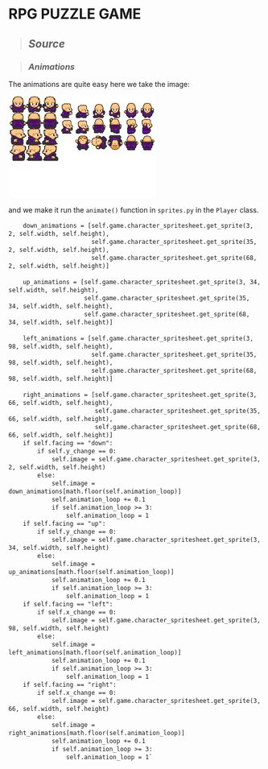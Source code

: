 
# RPG PUZZLE GAME

>## *Source*

>### *Animations*

The animations are quite easy here we take the image:

![img/character.png](img/character.png)

and we make it run the ` animate() ` function in `sprites.py` in the `Player` class. 

        down_animations = [self.game.character_spritesheet.get_sprite(3, 2, self.width, self.height),
                           self.game.character_spritesheet.get_sprite(35, 2, self.width, self.height),
                           self.game.character_spritesheet.get_sprite(68, 2, self.width, self.height)]

        up_animations = [self.game.character_spritesheet.get_sprite(3, 34, self.width, self.height),
                         self.game.character_spritesheet.get_sprite(35, 34, self.width, self.height),
                         self.game.character_spritesheet.get_sprite(68, 34, self.width, self.height)]

        left_animations = [self.game.character_spritesheet.get_sprite(3, 98, self.width, self.height),
                           self.game.character_spritesheet.get_sprite(35, 98, self.width, self.height),
                           self.game.character_spritesheet.get_sprite(68, 98, self.width, self.height)]

        right_animations = [self.game.character_spritesheet.get_sprite(3, 66, self.width, self.height),
                            self.game.character_spritesheet.get_sprite(35, 66, self.width, self.height),
                            self.game.character_spritesheet.get_sprite(68, 66, self.width, self.height)]
        if self.facing == "down":
            if self.y_change == 0:
                self.image = self.game.character_spritesheet.get_sprite(3, 2, self.width, self.height)
            else:
                self.image = down_animations[math.floor(self.animation_loop)]
                self.animation_loop += 0.1
                if self.animation_loop >= 3:
                    self.animation_loop = 1
        if self.facing == "up":
            if self.y_change == 0:
                self.image = self.game.character_spritesheet.get_sprite(3, 34, self.width, self.height)
            else:
                self.image = up_animations[math.floor(self.animation_loop)]
                self.animation_loop += 0.1
                if self.animation_loop >= 3:
                    self.animation_loop = 1
        if self.facing == "left":
            if self.x_change == 0:
                self.image = self.game.character_spritesheet.get_sprite(3, 98, self.width, self.height)
            else:
                self.image = left_animations[math.floor(self.animation_loop)]
                self.animation_loop += 0.1
                if self.animation_loop >= 3:
                    self.animation_loop = 1
        if self.facing == "right":
            if self.x_change == 0:
                self.image = self.game.character_spritesheet.get_sprite(3, 66, self.width, self.height)
            else:
                self.image = right_animations[math.floor(self.animation_loop)]
                self.animation_loop += 0.1
                if self.animation_loop >= 3:
                    self.animation_loop = 1`
